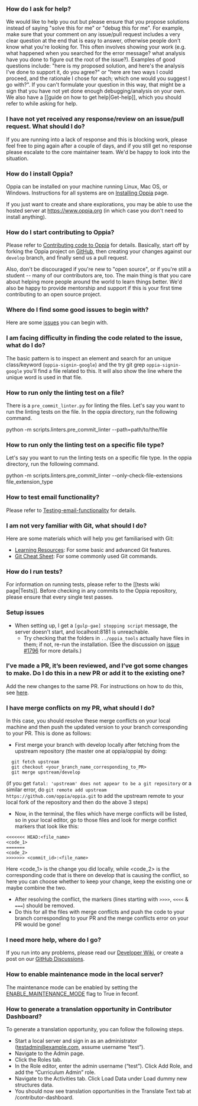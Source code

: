 ### How do I ask for help?

We would like to help you out but please ensure that you propose solutions instead of saying "solve this for me" or "debug this for me".
For example, make sure that your comment on any issue/pull request includes a very clear question at the end that is easy to answer, otherwise people don't know what you're looking for. This often involves showing your work (e.g. what happened when you searched for the error message? what analysis have you done to figure out the root of the issue?). Examples of good questions include: "here is my proposed solution, and here's the analysis I've done to support it, do you agree?" or "here are two ways I could proceed, and the rationale I chose for each; which one would you suggest I go with?". If you can't formulate your question in this way, that might be a sign that you have not yet done enough debugging/analysis on your own. We also have a [[guide on how to get help|Get-help]], which you should refer to while asking for help.

### I have not yet received any response/review on an issue/pull request. What should I do?

If you are running into a lack of response and this is blocking work, please feel free to ping again after a couple of days, and if you still get no response please escalate to the core maintainer team. We'd be happy to look into the situation.

### How do I install Oppia?

Oppia can be installed on your machine running Linux, Mac OS, or Windows. Instructions for all systems are on [Installing Oppia](https://github.com/oppia/oppia/wiki/Installing-Oppia) page.

If you just want to create and share explorations, you may be able to use the hosted server at https://www.oppia.org (in which case you don't need to install anything).

### How do I start contributing to Oppia?

Please refer to [Contributing code to Oppia](https://github.com/oppia/oppia/wiki/Contributing-code-to-Oppia) for details. Basically, start off by forking the Oppia project on [GitHub](https://github.com/oppia/oppia), then creating your changes against our `develop` branch, and finally send us a pull request.

Also, don't be discouraged if you're new to "open source", or if you're still a student -- many of our contributors are, too. The main thing is that you care about helping more people around the world to learn things better. We'd also be happy to provide mentorship and support if this is your first time contributing to an open source project.

### Where do I find some good issues to begin with?

Here are some [issues](https://github.com/oppia/oppia/wiki/Contributing-code-to-Oppia#finding-something-to-do) you can begin with.

### I am facing difficulty in finding the code related to the issue, what do I do?

The basic pattern is to inspect an element and search for an unique class/keyword (`oppia-signin-google`) and the try git grep `oppia-signin-google` you'll find a file related to this. It will also show the line where the unique word is used in that file.

### How to run only the linting test on a file?

There is a `pre_commit_linter.py` for linting the files. Let's say you want to run the linting tests on the file. In the oppia directory, run the following command.

python -m scripts.linters.pre_commit_linter --path=path/to/the/file

### How to run only the linting test on a specific file type?

Let's say you want to run the linting tests on a specific file type. In the oppia directory, run the following command.

python -m scripts.linters.pre_commit_linter --only-check-file-extensions file_extension_type

### How to test email functionality?
 Please refer to [Testing-email-functionality](https://github.com/oppia/oppia/wiki/Testing-email-functionality) for details.

### I am not very familiar with Git, what should I do?

Here are some materials which will help you get familiarised with Git:
- [Learning Resources](https://github.com/oppia/oppia/wiki/Learning-Resources): For some basic and advanced Git features.
- [Git Cheat Sheet](https://github.com/oppia/oppia/wiki/Git-cheat-sheet): For some commonly used Git commands.

### How do I run tests?

For information on running tests, please refer to the [[tests wiki page|Tests]]. Before checking in any commits to the Oppia repository, please ensure that every single test passes.

### Setup issues

- When setting up, I get a `[gulp-gae] stopping script` message, the server doesn't start, and localhost:8181 is unreachable.
  - Try checking that the folders in `../oppia_tools` actually have files in them; if not, re-run the installation. (See the discussion on [issue #1796](https://github.com/oppia/oppia/issues/1796#issuecomment-217783598) for more details.)

### I’ve made a PR, it’s been reviewed, and I’ve got some changes to make. Do I do this in a new PR or add it to the existing one?

Add the new changes to the same PR. For instructions on how to do this, see [here](https://github.com/oppia/oppia/wiki/Contributing-code-to-Oppia#address-review-comments-until-all-reviewers-give-lgtm-looks-good-to-me).

### I have merge conflicts on my PR, what should I do?

In this case, you should resolve these merge conflicts on your local machine and then push the updated version to your branch corresponding to your PR. This is done as follows:
- First merge your branch with develop locally after fetching from the upstream repository (the master one at oppia/oppia) by doing:
 ```
   git fetch upstream
   git checkout <your_branch_name_corresponding_to_PR>
   git merge upstream/develop
 ```
 (if you get `fatal: 'upstream' does not appear to be a git repository` or a similar error, do `git remote add upstream
 https://github.com/oppia/oppia.git` to add the upstream remote to your local fork of the repository and then do the above
 3 steps)

- Now, in the terminal, the files which have merge conflicts will be listed, so in your local editor, go to those files and look for merge conflict markers that look like this:
 ```
 <<<<<<< HEAD:<file_name>
 <code_1>
 =======
 <code_2>
 >>>>>>> <commit_id>:<file_name>
 ```
 Here <code_1> is the change you did locally, while <code_2> is the corresponding code that is there on develop that is causing the conflict, so here you can choose whether to keep your change, keep the existing one or maybe combine the two.

- After resolving the conflict, the markers (lines starting with `>>>>`, `<<<<` & `===`) should be removed.
- Do this for all the files with merge conflicts and push the code to your branch corresponding to your PR and the merge conflicts error on your PR would be gone!

### I need more help, where do I go?

If you run into any problems, please read our [Developer Wiki](https://github.com/oppia/oppia/wiki), or create a post on our [GitHub Discussions](https://github.com/oppia/oppia/discussions/categories/setup-issues).

### How to enable maintenance mode in the local server?

The maintenance mode can be enabled by setting the [ENABLE_MAINTENANCE_MODE](https://github.com/oppia/oppia/blob/release-2.5.0/feconf.py#L264) flag to True in feconf.

### How to generate a translation opportunity in Contributor Dashboard?

To generate a translation opportunity, you can follow the following steps.

* Start a local server and sign in as an administrator (testadmin@example.com, assume username “test”).
* Navigate to the Admin page.
* Click the Roles tab.
* In the Role editor, enter the admin username (“test”). Click Add Role, and add the “Curriculum Admin” role.
* Navigate to the Activities tab. Click Load Data under Load dummy new structures data.
* You should now see translation opportunities in the Translate Text tab at /contributor-dashboard.
